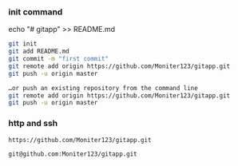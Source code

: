 ### init command
echo "# gitapp" >> README.md

```bash
git init
git add README.md
git commit -m "first commit"
git remote add origin https://github.com/Moniter123/gitapp.git
git push -u origin master
```

```bash
…or push an existing repository from the command line
git remote add origin https://github.com/Moniter123/gitapp.git
git push -u origin master
```

### http and ssh
```bash
https://github.com/Moniter123/gitapp.git

git@github.com:Moniter123/gitapp.git
```
